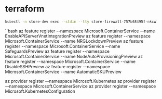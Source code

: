 # terraform

```bash
kubectl -n store-dev exec --stdin --tty store-firewall-757b68495f-nkcwl -- /bin/cli
```

``bash
az feature register --namespace Microsoft.ContainerService --name EnableAPIServerVnetIntegrationPreview
az feature register --namespace Microsoft.ContainerService --name NRGLockdownPreview
az feature register --namespace Microsoft.ContainerService --name SafeguardsPreview
az feature register --namespace Microsoft.ContainerService --name NodeAutoProvisioningPreview
az feature register --namespace Microsoft.ContainerService --name DisableSSHPreview
az feature register --namespace Microsoft.ContainerService --name AutomaticSKUPreview

az provider register --namespace Microsoft.Kubernetes
az provider register --namespace Microsoft.ContainerService
az provider register --namespace Microsoft.KubernetesConfiguration

```

